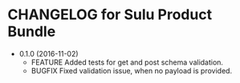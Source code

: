CHANGELOG for Sulu Product Bundle
=================================

* 0.1.0 (2016-11-02)
    * FEATURE     Added tests for get and post schema validation.
    * BUGFIX      Fixed validation issue, when no payload is provided.
